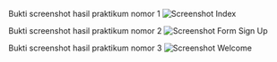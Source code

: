 Bukti screenshot hasil praktikum nomor 1
![Screenshot Index](https://user-images.githubusercontent.com/83440868/187262327-95329665-9108-46b9-bd58-c6338211d2ec.JPG)

Bukti screenshot hasil praktikum nomor 2
![Screenshot Form Sign Up](https://user-images.githubusercontent.com/83440868/187262336-d4764f8f-1cd4-464d-b347-da006f66d138.JPG)

Bukti screenshot hasil praktikum nomor 3
![Screenshot Welcome](https://user-images.githubusercontent.com/83440868/187262345-32d05cf2-6f55-4e7f-a4af-8f38cc11ab06.JPG)
